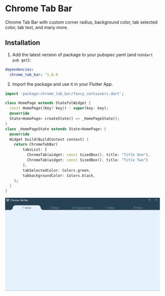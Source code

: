 # Chrome Tab Bar

Chrome Tab Bar with custom corner radius, background color, tab selected color, tab text, and many more.

## Installation

1. Add the latest version of package to your pubspec.yaml (and run`dart pub get`):
```yaml
dependencies:
  chrome_tab_bar: ^1.0.0
```
2. Import the package and use it in your Flutter App.
```dart
import 'package:chrome_tab_bar/fancy_containers.dart';
```
```dart
class HomePage extends StatefulWidget {
  const HomePage({Key? key}) : super(key: key);
  @override
  State<HomePage> createState() => _HomePageState();
}
class _HomePageState extends State<HomePage> {
  @override
  Widget build(BuildContext context) {
    return ChromeTabBar(
        tabsList: [
          ChromeTab(widget: const SizedBox(), title: "Title One"),
          ChromeTab(widget: const SizedBox(), title: "Title Two")
        ], 
        tabSelectedColor: Colors.green,
        tabbackgroundColor: Colors.black,
    );
  }
}
```


<img  src="https://github.com/Zee604/chrome_tab_bar/blob/master/chrome_tab_bar_img.PNG"  alt="">

